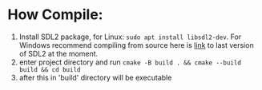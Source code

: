 # How Compile:
1. Install SDL2 package, for Linux: `sudo apt install libsdl2-dev`. For Windows recommend compiling from source here is [link](https://github.com/libsdl-org/SDL/releases/tag/release-2.32.10) to last version of SDL2 at the moment.
2. enter project directory and run `cmake -B build . && cmake --build build && cd build`
3. after this in 'build' directory will be executable
